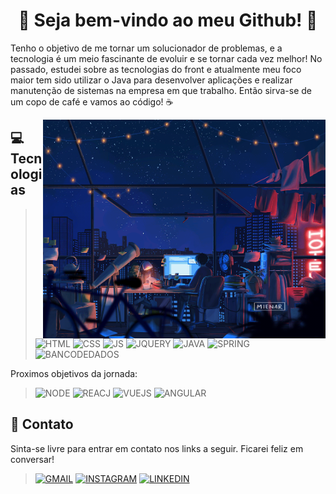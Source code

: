 <h1 align="center"> 🦚 Seja bem-vindo ao meu Github! 🦚</h1>
<p>
   Tenho o objetivo de me tornar um solucionador de problemas, e a tecnologia é um meio fascinante de evoluir e se tornar cada vez melhor! No passado, estudei sobre as tecnologias do front e atualmente meu foco maior tem sido utilizar o Java para desenvolver aplicações e realizar manutenção de sistemas na empresa em que trabalho. Então sirva-se de um copo de café e vamos ao código! ☕
</p>
<img align="right" height="350em" margin-right="20px" src="https://github.com/CipherCrow/CipherCrow/blob/main/Github-darkmode-img.gif?raw=true"/>

## 💻 Tecnologias 

>![HTML](https://img.shields.io/badge/HTML5-E34F26?style=for-the-badge&logo=html5&logoColor=white)
>![CSS](https://img.shields.io/badge/CSS3-1572B6?style=for-the-badge&logo=css3&logoColor=white)
>![JS](https://img.shields.io/badge/JavaScript-323330?style=for-the-badge&logo=javascript&logoColor=F7DF1E)
>![JQUERY](https://img.shields.io/badge/jQuery-0769AD?style=for-the-badge&logo=jquery&logoColor=white)
>![JAVA](https://img.shields.io/badge/Java-ED8B00?style=for-the-badge&logo=java&logoColor=white)
>![SPRING](https://img.shields.io/badge/Spring-6db33f?style=for-the-badge&logo=java&logoColor=green)
>![BANCODEDADOS](https://img.shields.io/badge/SQL_Banco_de_dados_Relacional-07405E?style=for-the-badge&logo=sqlite&logoColor=white)

Proximos objetivos da jornada:
>![NODE](https://img.shields.io/badge/Node.js-43853D?style=for-the-badge&logo=node.js&logoColor=white)
>![REACJ](https://img.shields.io/badge/React-20232A?style=for-the-badge&logo=react&logoColor=61DAFB)
>![VUEJS](https://img.shields.io/badge/Vue.js-35495E?style=for-the-badge&logo=vue.js&logoColor=4FC08D)
>![ANGULAR](https://img.shields.io/badge/Angular-DD0031?style=for-the-badge&logo=angular&logoColor=white)

## 📱 Contato
Sinta-se livre para entrar em contato nos links a seguir. Ficarei feliz em conversar!
>[![GMAIL](https://img.shields.io/badge/Gmail-D14836?style=for-the-badge&logo=gmail&logoColor=white)](mailto:jonastorquatro@gmail.com)
>[![INSTAGRAM](https://img.shields.io/badge/Instagram-E4405F?style=for-the-badge&logo=instagram&logoColor=white)](https://www.instagram.com/jtonoquarto/)
>[![LINKEDIN](https://img.shields.io/badge/LinkedIn-0077B5?style=for-the-badge&logo=linkedin&logoColor=white)](https://www.linkedin.com/in/jonastorquatro/)
